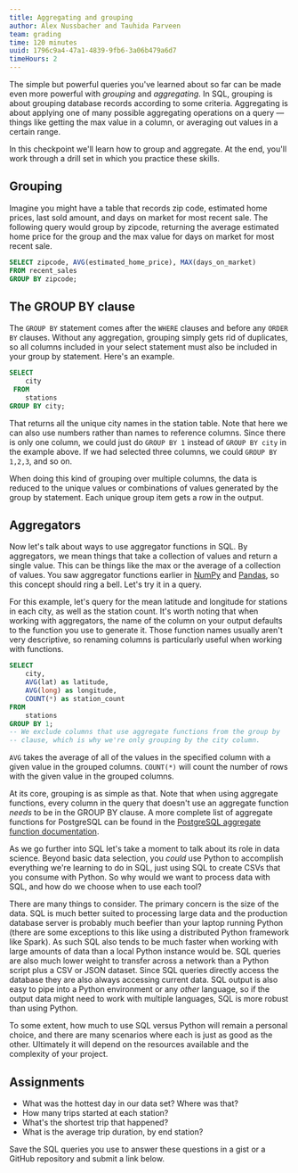 ```yaml
---
title: Aggregating and grouping
author: Alex Nussbacher and Tauhida Parveen
team: grading
time: 120 minutes
uuid: 1796c9a4-47a1-4839-9fb6-3a06b479a6d7
timeHours: 2
---
```


The simple but powerful queries you've learned about so far can be made even more powerful with *grouping* and *aggregating*. In SQL, grouping is about grouping database records according to some criteria. Aggregating is about applying one of many possible aggregating operations on a query — things like getting the max value in a column, or averaging out values in a certain range.

In this checkpoint we'll learn how to group and aggregate. At the end, you'll work through a drill set in which you practice these skills.

## Grouping

Imagine you might have a table that records zip code, estimated home prices, last sold amount, and days on market for most recent sale. The following query would group by zipcode, returning the average estimated home price for the group and the max value for days on market for most recent sale.

```sql
SELECT zipcode, AVG(estimated_home_price), MAX(days_on_market)
FROM recent_sales
GROUP BY zipcode;
```

## The GROUP BY clause

The `GROUP BY` statement comes after the `WHERE` clauses and before any `ORDER BY` clauses. Without any aggregation, grouping simply gets rid of duplicates, so all columns included in your select statement must also be included in your group by statement. Here's an example.

```sql
SELECT
    city
 FROM
    stations
GROUP BY city;
```

That returns all the unique city names in the station table. Note that here we can also use numbers rather than names to reference columns. Since there is only one column, we could just do `GROUP BY 1` instead of `GROUP BY city` in the example above. If we had selected three columns, we could `GROUP BY 1,2,3`, and so on.

When doing this kind of grouping over multiple columns, the data is reduced to the unique values or combinations of values generated by the group by statement. Each unique group item gets a row in the output.


## Aggregators

Now let's talk about ways to use aggregator functions in SQL. By aggregators, we mean things that take a collection of values and return a single value. This can be things like the max or the average of a collection of values. You saw aggregator functions earlier in [NumPy](https://courses.thinkful.com/data-201-prepv1/assignment/2.1.1#element-wise-and-aggregator-functions) and [Pandas](https://courses.thinkful.com/data-201-prepv1/assignment/2.1.3), so this concept should ring a bell. Let's try it in a query.

For this example, let's query for the mean latitude and longitude for stations in each city, as well as the station count. It's worth noting that when working with aggregators, the name of the column on your output defaults to the function you use to generate it. Those function names usually aren't very descriptive, so renaming columns is particularly useful when working with functions.

```sql
SELECT
    city,
    AVG(lat) as latitude,
    AVG(long) as longitude,
    COUNT(*) as station_count
FROM
    stations
GROUP BY 1;
-- We exclude columns that use aggregate functions from the group by
-- clause, which is why we're only grouping by the city column.
```

`AVG` takes the average of all of the values in the specified column with a given value in the grouped columns. `COUNT(*)` will count the number of rows with the given value in the grouped columns.

At its core, grouping is as simple as that. Note that when using aggregate functions, every column in the query that doesn't use an aggregate function _needs_ to be in the GROUP BY clause. A more complete list of aggregate functions for PostgreSQL can be found in the [PostgreSQL aggregate function documentation](https://www.postgresql.org/docs/current/static/functions-aggregate.html).

<div class="think-like-a-data-scientist">
    <p>As we go further into SQL let's take a moment to talk about its role in data science. Beyond basic data selection, you <em>could</em> use Python to accomplish everything we're learning to do in SQL, just using SQL to create CSVs that you consume with Python. So why would we want to process data with SQL, and how do we choose when to use each tool?</p>
    <p>There are many things to consider. The primary concern is the size of the data. SQL is much better suited to processing large data and the production database server is probably much beefier than your laptop running Python (there are some exceptions to this like using a distributed Python framework like Spark). As such SQL also tends to be much faster when working with large amounts of data than a local Python instance would be. SQL queries are also much lower weight to transfer across a network than a Python script plus a CSV or JSON dataset. Since SQL queries directly access the database they are also always accessing current data. SQL output is also easy to pipe into a Python environment or any <em>other</em> language, so if the output data might need to work with multiple languages, SQL is more robust than using Python.</p>
    <p>To some extent, how much to use SQL versus Python will remain a personal choice, and there are many scenarios where each is just as good as the other. Ultimately it will depend on the resources available and the complexity of your project.</p>
</div>

## Assignments

 * What was the hottest day in our data set? Where was that?
 * How many trips started at each station?
 * What's the shortest trip that happened?
 * What is the average trip duration, by end station?

Save the SQL queries you use to answer these questions in a gist or a GitHub repository and submit a link below.

